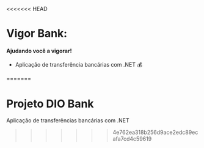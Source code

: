 <<<<<<< HEAD
# Vigor Bank:

#### Ajudando você a vigorar!

- Aplicação de transferência bancárias com .NET  :moneybag:

=======
# Projeto DIO Bank

Aplicação de transferências bancárias com .NET
>>>>>>> 4e762ea318b256d9ace2edc89ecafa7cd4c59619
